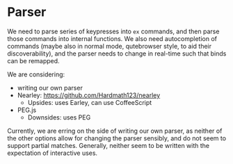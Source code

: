# Parser

We need to parse series of keypresses into `ex` commands, and then parse those commands into internal functions. We also need autocompletion of commands (maybe also in normal mode, qutebrowser style, to aid their discoverability), and the parser needs to change in real-time such that binds can be remapped.

We are considering:

*   writing our own parser
*   Nearley: https://github.com/Hardmath123/nearley
    *   Upsides: uses Earley, can use CoffeeScript
*   PEG.js
    *   Downsides: uses PEG

Currently, we are erring on the side of writing our own parser, as neither of the other options allow for changing the parser sensibly, and do not seem to support partial matches. Generally, neither seem to be written with the expectation of interactive uses.
